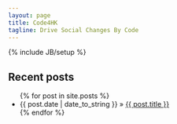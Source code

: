 ```yaml
---
layout: page
title: Code4HK
tagline: Drive Social Changes By Code
---
```

{% include JB/setup %}

<h2>Recent posts</h2>

<ul class="posts">
  {% for post in site.posts %}
    <li><span>{{ post.date | date_to_string }}</span> &raquo; <a href="{{ BASE_PATH }}{{ post.url }}">{{ post.title }}</a></li>
  {% endfor %}
</ul>


